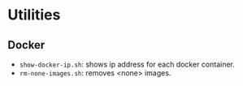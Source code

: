 Utilities
====

## Docker

* `show-docker-ip.sh`: shows ip address for each docker container.
* `rm-none-images.sh`: removes \<none\> images.
